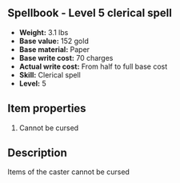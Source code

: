 ## Spellbook - Level 5 clerical spell
- **Weight:** 3.1 lbs
- **Base value:** 152 gold
- **Base material:** Paper
- **Base write cost:** 70 charges
- **Actual write cost:** From half to full base cost
- **Skill:** Clerical spell
- **Level:** 5
## Item properties
1. Cannot be cursed
## Description
Items of the caster cannot be cursed
